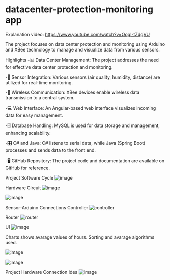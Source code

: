 # datacenter-protection-monitoring app
Explanation video: https://www.youtube.com/watch?v=OogI-tZdgVU
<br>

The project focuses on data center protection and monitoring using Arduino and XBee technology to manage and visualize data from various sensors.

Highlights
-📊 Data Center Management: The project addresses the need for effective data center protection and monitoring.

-🔧 Sensor Integration: Various sensors (air quality, humidity, distance) are utilized for real-time monitoring.

-📡 Wireless Communication: XBee devices enable wireless data transmission to a central system.

-💻 Web Interface: An Angular-based web interface visualizes incoming data for easy management.

-🗄️ Database Handling: MySQL is used for data storage and management, enhancing scalability.

-🎛️ C# and Java: C# listens to serial data, while Java (Spring Boot) processes and sends data to the front end.

-🖥️ GitHub Repository: The project code and documentation are available on GitHub for reference.

Project Software Cycle
![image](https://user-images.githubusercontent.com/43602725/148948305-23ab08f1-f924-4923-afcc-4fe8cbb1e8a4.png)

Hardware Circuit
![image](https://user-images.githubusercontent.com/43602725/148948465-936ec69e-a253-4227-b8d9-d3e86d3924e8.png)

![image](https://user-images.githubusercontent.com/43602725/148948571-959fa561-ff4c-4b2b-92e2-bd0ce08cb03c.png)

Sensor-Arduino Connections
Controller
![controller](https://user-images.githubusercontent.com/43602725/154363302-711d69d9-9740-446c-8376-11172146b569.jpg)

 
Router
![router](https://user-images.githubusercontent.com/43602725/154363323-6996b89c-8733-4059-aee4-f103afaacbd0.jpg)


UI 
![image](https://user-images.githubusercontent.com/43602725/148827871-9bf5e652-c87e-44f7-910d-7e0d55011419.png)

Charts shows avarage values of hours. Sorting and avarage algorithms used.

![image](https://user-images.githubusercontent.com/43602725/148828294-db6eb53b-fa37-42b5-9f96-d73f97629b1a.png)

![image](https://user-images.githubusercontent.com/43602725/148828374-aac6630c-0265-4989-8d5c-b5eef8860fc4.png)



Project Hardware Connection Idea
![image](https://user-images.githubusercontent.com/43602725/148948409-5e1434da-6973-42d7-b9c9-52b109e535de.png)





